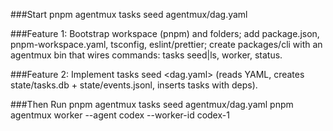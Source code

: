 ###Start
pnpm agentmux tasks seed agentmux/dag.yaml


###Feature 1: 
Bootstrap workspace (pnpm) and folders; add package.json, pnpm-workspace.yaml, tsconfig, eslint/prettier; create packages/cli with an agentmux bin that wires commands: tasks seed|ls, worker, status.

###Feature 2: 
Implement tasks seed <dag.yaml> (reads YAML, creates state/tasks.db + state/events.jsonl, inserts tasks with deps).

###Then Run
pnpm agentmux tasks seed agentmux/dag.yaml
pnpm agentmux worker --agent codex --worker-id codex-1
